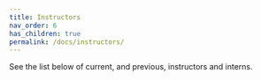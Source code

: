 ```yaml
---
title: Instructors
nav_order: 6
has_children: true
permalink: /docs/instructors/
---
```


See the list below of current, and previous, instructors and interns.